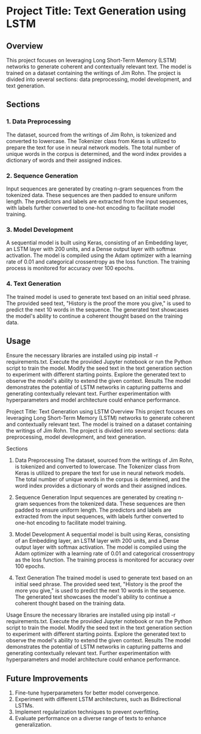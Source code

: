 # Project Title: Text Generation using LSTM
## Overview
This project focuses on leveraging Long Short-Term Memory (LSTM) networks to generate coherent and contextually relevant text. The model is trained on a dataset containing the writings of Jim Rohn. The project is divided into several sections: data preprocessing, model development, and text generation.

## Sections
### 1. Data Preprocessing
The dataset, sourced from the writings of Jim Rohn, is tokenized and converted to lowercase. The Tokenizer class from Keras is utilized to prepare the text for use in neural network models. The total number of unique words in the corpus is determined, and the word index provides a dictionary of words and their assigned indices.

### 2. Sequence Generation
Input sequences are generated by creating n-gram sequences from the tokenized data. These sequences are then padded to ensure uniform length. The predictors and labels are extracted from the input sequences, with labels further converted to one-hot encoding to facilitate model training.

### 3. Model Development
A sequential model is built using Keras, consisting of an Embedding layer, an LSTM layer with 200 units, and a Dense output layer with softmax activation. The model is compiled using the Adam optimizer with a learning rate of 0.01 and categorical crossentropy as the loss function. The training process is monitored for accuracy over 100 epochs.

### 4. Text Generation
The trained model is used to generate text based on an initial seed phrase. The provided seed text, "History is the proof the more you give," is used to predict the next 10 words in the sequence. The generated text showcases the model's ability to continue a coherent thought based on the training data.

## Usage
Ensure the necessary libraries are installed using pip install -r requirements.txt.
Execute the provided Jupyter notebook or run the Python script to train the model.
Modify the seed text in the text generation section to experiment with different starting points.
Explore the generated text to observe the model's ability to extend the given context.
Results
The model demonstrates the potential of LSTM networks in capturing patterns and generating contextually relevant text. Further experimentation with hyperparameters and model architecture could enhance performance.


Project Title: Text Generation using LSTM
Overview
This project focuses on leveraging Long Short-Term Memory (LSTM) networks to generate coherent and contextually relevant text. The model is trained on a dataset containing the writings of Jim Rohn. The project is divided into several sections: data preprocessing, model development, and text generation.

Sections
1. Data Preprocessing
The dataset, sourced from the writings of Jim Rohn, is tokenized and converted to lowercase. The Tokenizer class from Keras is utilized to prepare the text for use in neural network models. The total number of unique words in the corpus is determined, and the word index provides a dictionary of words and their assigned indices.

2. Sequence Generation
Input sequences are generated by creating n-gram sequences from the tokenized data. These sequences are then padded to ensure uniform length. The predictors and labels are extracted from the input sequences, with labels further converted to one-hot encoding to facilitate model training.

3. Model Development
A sequential model is built using Keras, consisting of an Embedding layer, an LSTM layer with 200 units, and a Dense output layer with softmax activation. The model is compiled using the Adam optimizer with a learning rate of 0.01 and categorical crossentropy as the loss function. The training process is monitored for accuracy over 100 epochs.

4. Text Generation
The trained model is used to generate text based on an initial seed phrase. The provided seed text, "History is the proof the more you give," is used to predict the next 10 words in the sequence. The generated text showcases the model's ability to continue a coherent thought based on the training data.

Usage
Ensure the necessary libraries are installed using pip install -r requirements.txt.
Execute the provided Jupyter notebook or run the Python script to train the model.
Modify the seed text in the text generation section to experiment with different starting points.
Explore the generated text to observe the model's ability to extend the given context.
Results
The model demonstrates the potential of LSTM networks in capturing patterns and generating contextually relevant text. Further experimentation with hyperparameters and model architecture could enhance performance.

## Future Improvements
1. Fine-tune hyperparameters for better model convergence.
2. Experiment with different LSTM architectures, such as Bidirectional LSTMs.
3. Implement regularization techniques to prevent overfitting.
4. Evaluate performance on a diverse range of texts to enhance generalization.


